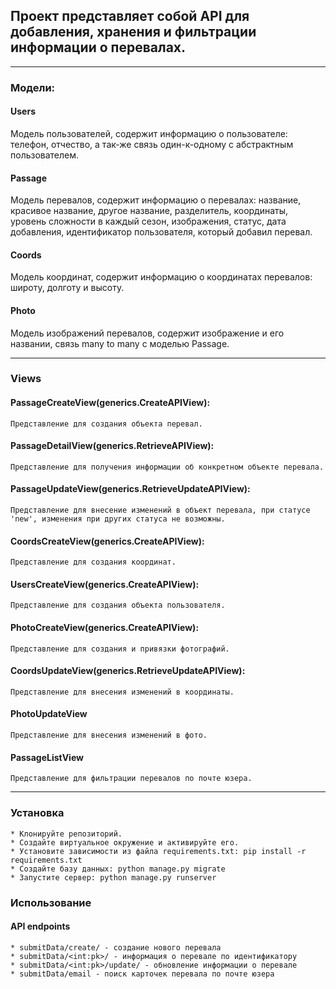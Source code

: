 ## Проект представляет собой API для добавления, хранения и фильтрации информации о перевалах.

---
### Модели:
#### Users
Модель пользователей, содержит информацию о пользователе: телефон, отчество, а так-же связь один-к-одному с абстрактным пользователем.

#### Passage
Модель перевалов, содержит информацию о перевалах: название, красивое название, другое название, разделитель, координаты, уровень сложности в каждый сезон, изображения, статус, дата добавления, идентификатор пользователя, который добавил перевал.

#### Coords
Модель координат, содержит информацию о координатах перевалов: широту, долготу и высоту.

#### Photo
Модель изображений перевалов, содержит изображение и его названии, связь many to many с моделью Passage.


---
### Views
#### PassageCreateView(generics.CreateAPIView):
    Представление для создания объекта перевал.

#### PassageDetailView(generics.RetrieveAPIView):
    Представление для получения информации об конкретном объекте перевала.

#### PassageUpdateView(generics.RetrieveUpdateAPIView):
    Представление для внесение изменений в объект перевала, при статусе 'new', изменения при других статуса не возможны. 


#### CoordsCreateView(generics.CreateAPIView):
    Представление для создания координат.

#### UsersCreateView(generics.CreateAPIView):
    Представление для создания объекта пользователя.

#### PhotoCreateView(generics.CreateAPIView):
    Представление для создания и привязки фотографий.

#### CoordsUpdateView(generics.RetrieveUpdateAPIView):
    Представление для внесения изменений в координаты.

#### PhotoUpdateView
    Представление для внесения изменений в фото.

#### PassageListView
    Представление для фильтрации перевалов по почте юзера.

---
### Установка
    * Клонируйте репозиторий.
    * Создайте виртуальное окружение и активируйте его.
    * Установите зависимости из файла requirements.txt: pip install -r requirements.txt
    * Создайте базу данных: python manage.py migrate
    * Запустите сервер: python manage.py runserver
### Использование
#### API endpoints
    * submitData/create/ - создание нового перевала
    * submitData/<int:pk>/ - информация о перевале по идентификатору
    * submitData/<int:pk>/update/ - обновление информации о перевале
    * submitData/email - поиск карточек перевала по почте юзера
